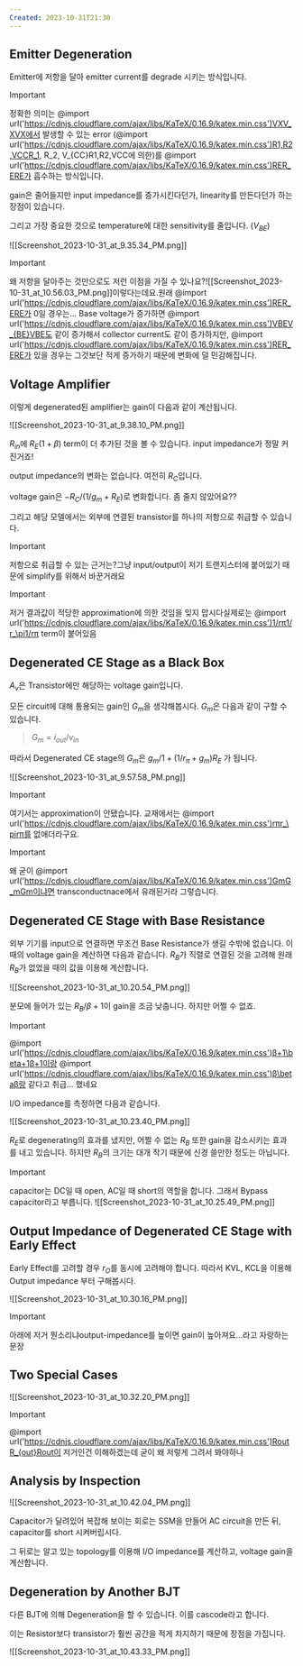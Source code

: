 ```yaml
---
Created: 2023-10-31T21:30
---
```

## Emitter Degeneration

Emitter에 저항을 달아 emitter current를 degrade 시키는 방식입니다.

> [!important]  
> 정확한 의미는 @import url('https://cdnjs.cloudflare.com/ajax/libs/KaTeX/0.16.9/katex.min.css')VXV_XVX​﻿에서 발생할 수 있는 error (@import url('https://cdnjs.cloudflare.com/ajax/libs/KaTeX/0.16.9/katex.min.css')R1,R2,VCCR_1, R_2, V_{CC}R1​,R2​,VCC​﻿에 의한)를 @import url('https://cdnjs.cloudflare.com/ajax/libs/KaTeX/0.16.9/katex.min.css')RER_ERE​﻿가 흡수하는 방식입니다.  

gain은 줄어들지만 input impedance를 증가시킨다던가, linearity를 만든다던가 하는 장점이 있습니다.

그리고 가장 중요한 것으로 temperature에 대한 sensitivity를 줄입니다. ($V_{BE}$﻿)

![[Screenshot_2023-10-31_at_9.35.34_PM.png]]

> [!important]  
> 왜 저항을 달아주는 것만으로도 저런 이점을 가질 수 있나요?![[Screenshot_2023-10-31_at_10.56.03_PM.png]]이렇다는데요.원래 @import url('https://cdnjs.cloudflare.com/ajax/libs/KaTeX/0.16.9/katex.min.css')RER_ERE​﻿가 0일 경우는… Base voltage가 증가하면 @import url('https://cdnjs.cloudflare.com/ajax/libs/KaTeX/0.16.9/katex.min.css')VBEV_{BE}VBE​﻿도 같이 증가해서 collector current도 같이 증가하지만, @import url('https://cdnjs.cloudflare.com/ajax/libs/KaTeX/0.16.9/katex.min.css')RER_ERE​﻿가 있을 경우는 그것보단 적게 증가하기 때문에 변화에 덜 민감해집니다.  

## Voltage Amplifier

이렇게 degenerated된 amplifier는 gain이 다음과 같이 계산됩니다.

![[Screenshot_2023-10-31_at_9.38.10_PM.png]]

$R_{in}$﻿에 $R_E(1+\beta)$﻿ term이 더 추가된 것을 볼 수 있습니다. input impedance가 정말 커진거죠!

output impedance의 변화는 없습니다. 여전히 $R_C$﻿입니다.

voltage gain은 $-R_C/(1/g_m+R_E)$﻿로 변화합니다. 좀 줄지 않았어요??

그리고 해당 모델에서는 외부에 연결된 transistor를 하나의 저항으로 취급할 수 있습니다.

> [!important]  
> 저항으로 취급할 수 있는 근거는?그냥 input/output이 저기 트랜지스터에 붙어있기 때문에 simplify를 위해서 바꾼거래요  
  
> [!important]  
> 저거 결과값이 적당한 approximation에 의한 것임을 잊지 맙시다실제로는 @import url('https://cdnjs.cloudflare.com/ajax/libs/KaTeX/0.16.9/katex.min.css')1/rπ1/r_\pi1/rπ​﻿ term이 붙어있음  

## Degenerated CE Stage as a Black Box

$A_v$﻿은 Transistor에만 해당하는 voltage gain입니다.

모든 circuit에 대해 통용되는 gain인 $G_m$﻿을 생각해봅시다. $G_m$﻿은 다음과 같이 구할 수 있습니다.

> $G_m=i_{out}/v_{in}$﻿

따라서 Degenerated CE stage의 $G_m$﻿은 $g_m/1+(1/r_\pi+g_m)R_E$﻿ 가 됩니다.

![[Screenshot_2023-10-31_at_9.57.58_PM.png]]

> [!important]  
> 여기서는 approximation이 안됐습니다. 교재에서는 @import url('https://cdnjs.cloudflare.com/ajax/libs/KaTeX/0.16.9/katex.min.css')rπr_\pirπ​﻿를 없애더라구요.  
  
> [!important]  
> 왜 굳이 @import url('https://cdnjs.cloudflare.com/ajax/libs/KaTeX/0.16.9/katex.min.css')GmG_mGm​﻿이냐면 transconductnace에서 유래된거라 그렇습니다.  

## Degenerated CE Stage with Base Resistance

외부 기기를 input으로 연결하면 무조건 Base Resistance가 생길 수밖에 없습니다. 이 때의 voltage gain을 계산하면 다음과 같습니다. $R_B$﻿가 직렬로 연결된 것을 고려해 원래 $R_B$﻿가 없었을 때의 값을 이용해 계산합니다.

![[Screenshot_2023-10-31_at_10.20.54_PM.png]]

분모에 들어가 있는 $R_B/\beta+1$﻿이 gain을 조금 낮춥니다. 하지만 어쩔 수 없죠.

> [!important]  
> @import url('https://cdnjs.cloudflare.com/ajax/libs/KaTeX/0.16.9/katex.min.css')β+1\beta+1β+1﻿이랑 @import url('https://cdnjs.cloudflare.com/ajax/libs/KaTeX/0.16.9/katex.min.css')β\betaβ﻿랑 같다고 취급… 했네요  

I/O impedance를 측정하면 다음과 같습니다.

![[Screenshot_2023-10-31_at_10.23.40_PM.png]]

$R_E$﻿로 degenerating의 효과를 냈지만, 어쩔 수 없는 $R_B$﻿ 또한 gain을 감소시키는 효과를 내고 있습니다. 하지만 $R_B$﻿의 크기는 대개 작기 때문에 신경 쓸만한 정도는 아닙니다.

> [!important]  
> capacitor는 DC일 때 open, AC일 때 short의 역할을 합니다. 그래서 Bypass capacitor라고 부릅니다. ![[Screenshot_2023-10-31_at_10.25.49_PM.png]]  

## Output Impedance of Degenerated CE Stage with Early Effect

Early Effect를 고려할 경우 $r_O$﻿를 동시에 고려해야 합니다. 따라서 KVL, KCL을 이용해 Output impedance 부터 구해봅시다.

![[Screenshot_2023-10-31_at_10.30.16_PM.png]]

> [!important]  
> 아래에 저거 뭔소리냐output-impedance를 높이면 gain이 높아져요…라고 자랑하는 문장  

## Two Special Cases

![[Screenshot_2023-10-31_at_10.32.20_PM.png]]

> [!important]  
> @import url('https://cdnjs.cloudflare.com/ajax/libs/KaTeX/0.16.9/katex.min.css')RoutR_{out}Rout​﻿이 저거인건 이해하겠는데 굳이 왜 저렇게 그려서 봐야하나  

## Analysis by Inspection

![[Screenshot_2023-10-31_at_10.42.04_PM.png]]

Capacitor가 달려있어 복잡해 보이는 회로는 SSM을 만들어 AC circuit을 만든 뒤, capacitor를 short 시켜버립시다.

그 뒤로는 알고 있는 topology를 이용해 I/O impedance를 계산하고, voltage gain을 계산합니다.

## Degeneration by Another BJT

다른 BJT에 의해 Degeneration을 할 수 있습니다. 이를 cascode라고 합니다.

이는 Resistor보다 transistor가 훨씬 공간을 적게 차지하기 때문에 장점을 가집니다.

![[Screenshot_2023-10-31_at_10.43.33_PM.png]]